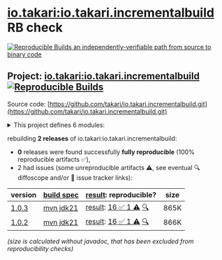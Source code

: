 [io.takari:io.takari.incrementalbuild](https://central.sonatype.com/artifact/io.takari/io.takari.incrementalbuild/versions) RB check
=======

[![Reproducible Builds](https://reproducible-builds.org/images/logos/rb.svg) an independently-verifiable path from source to binary code](https://reproducible-builds.org/)

## Project: [io.takari:io.takari.incrementalbuild](https://central.sonatype.com/artifact/io.takari/io.takari.incrementalbuild/versions) [![Reproducible Builds](https://img.shields.io/endpoint?url=https://raw.githubusercontent.com/jvm-repo-rebuild/reproducible-central/master/content/io/takari/incrementalbuild/badge.json)](https://github.com/jvm-repo-rebuild/reproducible-central/blob/master/content/io/takari/incrementalbuild/README.md)

Source code: [https://github.com/takari/io.takari.incrementalbuild.git](https://github.com/takari/io.takari.incrementalbuild.git)

<details><summary>This project defines 6 modules:</summary>

* [io.takari.builder:takari-builder](https://central.sonatype.com/artifact/io.takari.builder/takari-builder/1.0.3)
* [io.takari.builder:takari-builder-apt](https://central.sonatype.com/artifact/io.takari.builder/takari-builder-apt/1.0.3)
* [io.takari.builder:takari-builder-common](https://central.sonatype.com/artifact/io.takari.builder/takari-builder-common/1.0.3)
* [io.takari.builder:takari-builder-enforcer](https://central.sonatype.com/artifact/io.takari.builder/takari-builder-enforcer/1.0.3)
* [io.takari:incrementalbuild](https://central.sonatype.com/artifact/io.takari/incrementalbuild/1.0.3)
* [io.takari:io.takari.incrementalbuild](https://central.sonatype.com/artifact/io.takari/io.takari.incrementalbuild/1.0.3)
</details>

rebuilding **2 releases** of io.takari:io.takari.incrementalbuild:
- **0** releases were found successfully **fully reproducible** (100% reproducible artifacts :white_check_mark:),
- 2 had issues (some unreproducible artifacts :warning:, see eventual :mag: diffoscope and/or :memo: issue tracker links):

| version | [build spec](/BUILDSPEC.md) | [result](https://reproducible-builds.org/docs/jvm/): reproducible? | size |
| -- | --------- | ------ | -- |
| [1.0.3](https://central.sonatype.com/artifact/io.takari/io.takari.incrementalbuild/1.0.3/pom) | [mvn jdk21](incrementalbuild-1.0.3.buildspec) | [result](io.takari.incrementalbuild-1.0.3.buildinfo): [16 :white_check_mark:  1 :warning:](io.takari.incrementalbuild-1.0.3.buildcompare) [:mag:](io.takari.incrementalbuild-1.0.3.diffoscope) | 865K |
| [1.0.2](https://central.sonatype.com/artifact/io.takari/io.takari.incrementalbuild/1.0.2/pom) | [mvn jdk21](incrementalbuild-1.0.2.buildspec) | [result](io.takari.incrementalbuild-1.0.2.buildinfo): [16 :white_check_mark:  1 :warning:](io.takari.incrementalbuild-1.0.2.buildcompare) [:mag:](io.takari.incrementalbuild-1.0.2.diffoscope) | 866K |

<i>(size is calculated without javadoc, that has been excluded from reproducibility checks)</i>
